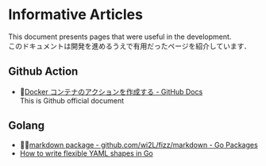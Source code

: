 # Informative Articles

This document presents pages that were useful in the development.</br>このドキュメントは開発を進めるうえで有用だったページを紹介しています．</br>

## Github Action

* 🥰[Docker コンテナのアクションを作成する - GitHub Docs](https://docs.github.com/ja/actions/creating-actions/creating-a-docker-container-action)</br>This is Github official document

   
## Golang

* 🥰🥰[markdown package - github.com/wi2L/fizz/markdown - Go Packages](https://pkg.go.dev/github.com/wi2L/fizz/markdown)</br>
* [How to write flexible YAML shapes in Go](https://abhinavg.net/posts/flexible-yaml/)</br>